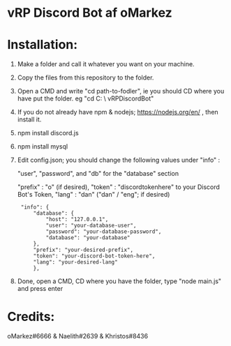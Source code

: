 # vRP Discord Bot af oMarkez

# Installation:
1. Make a folder and call it whatever you want on your machine.
2. Copy the files from this repository to the folder.
3. Open a CMD and write "cd path-to-fodler", ie you should CD where you have put the folder. eg "cd C: \ vRPDiscordBot"
4. If you do not already have npm & nodejs; https://nodejs.org/en/ , then install it.
5. npm install discord.js
6. npm install mysql
7. Edit config.json; you should change the following values under "info" :

   "user", "password", and "db" for the "database" section
   
   "prefix" : "o" (if desired), "token" : "discordtokenhere" to your Discord Bot's Token, "lang" : "dan" ("dan" / "eng"; if desired)

        "info": {
            "database": {
                "host": "127.0.0.1",
                "user": "your-database-user",
                "password": "your-database-password",
                "database": "your-database"
            },
            "prefix": "your-desired-prefix",
            "token": "your-discord-bot-token-here",
            "lang": "your-desired-lang"
            },
    
  8. Done, open a CMD, CD where you have the folder, type "node main.js" and press enter
  
# Credits:
  oMarkez#6666 & Naelith#2639 & Khristos#8436
